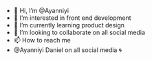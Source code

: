 - 👋 Hi, I’m @Ayanniyi
- 👀 I’m interested in front end development
- 🌱 I’m currently learning product design
- 💞️ I’m looking to collaborate on all social media
- 📫 How to reach me 
- @Ayanniyi Daniel on all social media 🌀

<!---
Ayanniyi/Ayanniyi is a ✨ special ✨ repository because its `README.md` (this file) appears on your GitHub profile.
You can click the Preview link to take a look at your changes.
--->
